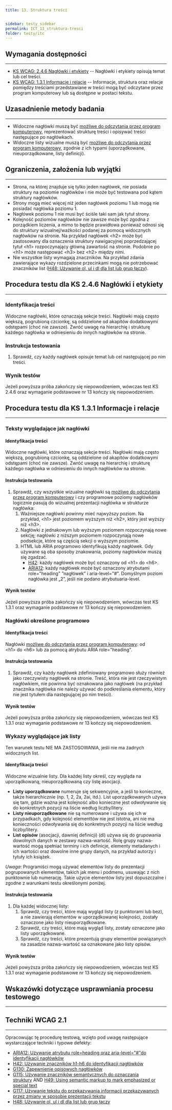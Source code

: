 ```yaml
---
title: 13. Struktura treści


sidebar: testy_sidebar
permalink: ICT_13_struktura-tresci
folder: testy/itc
---
```


## Wymagania dostępności
----------------------
-   [KS WCAG: 2.4.6 Nagłówki i etykiety](http://www.w3.org/TR/UNDERSTANDING-WCAG20/navigation-mechanisms-descriptive.html) -- Nagłówki i etykiety opisują temat lub cel treści.
-   [KS WCAG: 1.3.1 Informacje i relacje](http://www.w3.org/TR/UNDERSTANDING-WCAG20/content-structure-separation-programmatic.html) -- Informacje, struktura oraz relacje pomiędzy treściami przedstawiane w treści mogą być odczytane przez program komputerowy lub są dostępne w postaci tekstu.

## Uzasadnienie metody badania
------------------------------
-   Widoczne nagłówki muszą być [możliwe do odczytania przez program komputerowy](https://www.w3.org/TR/WCAG21/#dfn-programmatically-determinable), reprezentować strukturę treści i opisywać treści następujące po nagłówkach.
-   Widoczne listy wizualne  muszą być [możliwe do odczytania przez program komputerowy](https://www.w3.org/TR/WCAG21/#dfn-programmatically-determinable), zgodnie z ich typami (uporządkowane, nieuporządkowane, listy definicji).

## Ograniczenia, założenia lub wyjątki
--------------------------------------
-   Strona, na której znajduje się tylko jeden nagłówek, nie posiada struktury na poziomie nagłówków i nie może być testowana pod kątem struktury nagłówków.
-   Strony mogą mieć więcej niż jeden nagłówek poziomu 1 lub mogą nie posiadać nagłówka poziomu 1.
-   Nagłówek poziomu 1 nie musi być ściśle taki sam jak tytuł strony.
-   Kolejność poziomów nagłówków nie zawsze może być zgodna z porządkiem liczenia, a mimo to będzie prawidłowa ponieważ odnosi się do struktury wizualnej/ważkości podanej za pomocą widocznych nagłówków na stronie. Na przykład nagłówek &lt;h2&gt; może być zastosowany dla oznaczenia struktury nawigacyjnej poprzedzającej tytuł &lt;h1&gt; rozpoczynający główną zawartość na stronie. Podobnie po &lt;h1&gt; może następować &lt;h3&gt; bez &lt;h2&gt; między nimi.
-   Nie wszystkie listy wymagają znaczników. Na przykład zdania zawierające wykazy rozdzielone przecinkami mogą nie potrzebować znaczników list ([H48: Używanie ol, ul i dl dla list lub grup łączy](http://www.w3.org/TR/2016/NOTE-WCAG20-TECHS-20161007/H48)).

## Procedura testu dla KS 2.4.6 Nagłówki i etykiety
---------------------------------------------------
### Identyfikacja treści
Widoczne nagłówki, które oznaczają sekcje treści. Nagłówki mają często większą, pogrubioną czcionkę, są oddzielone od akapitów dodatkowymi odstępami (choć nie zawsze). Zwróć uwagę na hierarchię i strukturę każdego nagłówka w odniesieniu do innych nagłówków na stronie.

### Instrukcja testowania
1.  Sprawdź, czy każdy nagłówek opisuje temat lub cel następującej po nim treści.


### Wynik testów
Jeżeli powyższa próba zakończy się niepowodzeniem, wówczas test KS 2.4.6 oraz wymaganie podstawowe nr 13 kończy się niepowodzeniem.

## Procedura testu dla KS 1.3.1 Informacje i relacje
----------------------------------------------------
### Teksty wyglądające jak nagłówki

#### Identyfikacja treści
Widoczne nagłówki, które oznaczają sekcje treści. Nagłówki mają często większą, pogrubioną czcionkę, są oddzielone od akapitów dodatkowymi odstępami (choć nie zawsze). Zwróć uwagę na hierarchię i strukturę każdego nagłówka w odniesieniu do innych nagłówków na stronie.

#### Instrukcja testowania
1.  Sprawdź, czy wszystkie wizualne nagłówki są [możliwe do odczytania przez program komputerowy](https://www.w3.org/TR/WCAG21/#dfn-programmatically-determinable) i czy programowe poziomy nagłówków logicznie pasują do wizualnej prezentacji nagłówka w strukturze nagłówka:
    1.  Ważniejsze nagłówki powinny mieć najwyższy poziom. Na przykład, &lt;h1&gt; jest poziomem wyższym niż &lt;h2&gt;, który jest wyższy niż &lt;h3&gt;.
    2.  Nagłówki z jednakowym lub wyższym poziomem rozpoczynają nowe sekcję; nagłówki z niższym poziomem rozpoczynają nowe podsekcje, które są częścią sekcji o wyższym poziomie.
    3.  HTML lub ARIA programowo identyfikują każdy nagłówek. Gdy używane są oba sposoby znakowania, poziomy nagłówków muszą się zgadzać.
        -   [H42](https://www.w3.org/TR/WCAG20-TECHS/H42.html): każdy nagłówek może być oznaczony od &lt;h1&gt; do &lt;h6&gt;.
        -   [ARIA12](https://www.w3.org/TR/WCAG20-TECHS/ARIA12.html): każdy nagłówek może być oznaczony atrybutami role="heading" ”nagłówek” i aria-level="\#\". Domyślnym poziom nagłówka jest „2”, jeśli nie podano atrybutuaria-level.

#### Wynik testów
Jeżeli powyższa próba zakończy się niepowodzeniem, wówczas test KS 1.3.1 oraz wymaganie podstawowe nr 13 kończy się niepowodzeniem.

### Nagłówki określone programowo

#### Identyfikacja treści
Nagłówki [możliwe do odczytania przez program komputerowy](https://www.w3.org/TR/WCAG21/#dfn-programmatically-determinable): od &lt;h1&gt; do &lt;h6&gt; lub za pomocą atrybutu ARIA role="heading".

#### Instrukcja testowania
1.  Sprawdź, czy każdy nagłówek zdefiniowany programowo służy również jako rzeczywisty nagłówek na stronie. Treść, która nie jest rzeczywistym nagłówkiem, nie powinna być oznakowana jako nagłówek (na przykład znacznika nagłówka nie należy używać do podkreślania elementu, który nie jest tytułem dla następującej po nim treści).


#### Wynik testów
Jeżeli powyższa próba zakończy się niepowodzeniem, wówczas test KS 1.3.1 oraz wymaganie podstawowe nr 13 kończy się niepowodzeniem.

### Wykazy wyglądające jak listy
Ten warunek testu NIE MA ZASTOSOWANIA, jeśli nie ma żadnych widocznych list.

#### Identyfikacja treści
Widoczne wizualnie listy. Dla każdej listy określ, czy wygląda na uporządkowaną, nieuporządkowaną czy listę asocjacji.
-   **Listy uporządkowane** numeruje się sekwencyjnie, a jeśli to konieczne, także hierarchicznie (np. 1, 2, 2a, 2ai, itd.). List uporządkowanych używa się tam, gdzie ważna jest kolejność albo konieczne jest odwoływanie się do konkretnych pozycji na liście według liczby/litery.
-   **Listy nieuporządkowane** nie są numerowane i używa się ich w przypadkach, gdy kolejność elementtów nie jest istotna, ani nie ma konieczności odwoływania się do konkretnych pozycji na liście według liczby/litery.
-   **List opisów** (asocjacji, dawniej definicji) (dl) używa się do grupowania dowolnych danych w zestawy nazwa-wartość. Rolę grupy nazwa-wartość mogą spełniać terminy i ich definicje, elementy metadanych i ich wartości oraz dowolne inne grupy danych, na przykład autorzy i tytuły ich książek.

*Uwaga*: Programiści mogą używać elementów listy do prezentacji pogrupowanych elementów, takich jak menu i podmenu, usuwając z nich punktownie lub numerację. Takie użycie elementów listy jest dopuszczalne i zgodne z warunkami testu określonymi poniżej.

#### Instrukcja testowania
1.  Dla każdej widocznej listy:
    1.  Sprawdź, czy treści, które mają wygląd listy (z punktorami lub bez), a nie zawierają elementów w uporządkowanej kolejności, zostały oznaczone jako listy nieuporządkowane.
    2.  Sprawdź, czy treści, które mają wygląd listy, zostały oznaczone jako listy uporządkowane.
    3.  Sprawdź, czy treści, które prezentują grupy elementów powiązanych na zasadzie nazwa-wartość sa oznakowane jako listy opisów.


#### Wynik testów
Jeżeli powyższa próba zakończy się niepowodzeniem, wówczas test KS 1.3.1 oraz wymaganie podstawowe nr 13 kończy się niepowodzeniem.

##  Wskazówki dotyczące usprawniania procesu testowego
----------------------------------------------------------
## Techniki WCAG 2.1
--------------------
Opracowując tę procedurę testową, wzięto pod uwagę następujące wystarczające techniki i typowe defekty:
-   [ARIA12: Używanie atrybutu role=heading oraz aria-level="\#"do identyfikacji nagłówków](https://www.w3.org/TR/WCAG20-TECHS/ARIA12.html)
-   [H42: Używanie znaczników h1-h6 do identyfikacji nagłówków](https://www.w3.org/TR/WCAG20-TECHS/H42.html)
-   [G130: Zapewnienie opisowych nagłówków](https://www.w3.org/TR/WCAG20-TECHS/G130.html)
-   [G115: Używanie znaczników semantycznych do oznaczania struktury](http://www.w3.org/TR/WCAG20-TECHS/G115.html) AND [H49: Using semantic markup to mark emphasized or special text](http://www.w3.org/TR/WCAG20-TECHS/H49.html)
-   [G117: Używanie tekstu do przekazywania informacji przekazywanych przez zmiany w sposobie prezentacji tekstu](http://www.w3.org/TR/WCAG20-TECHS/G117.html)
-   [H48: Używanie ol, ul i dl dla list lub grup łączy](http://www.w3.org/TR/2016/NOTE-WCAG20-TECHS-20161007/H48)

